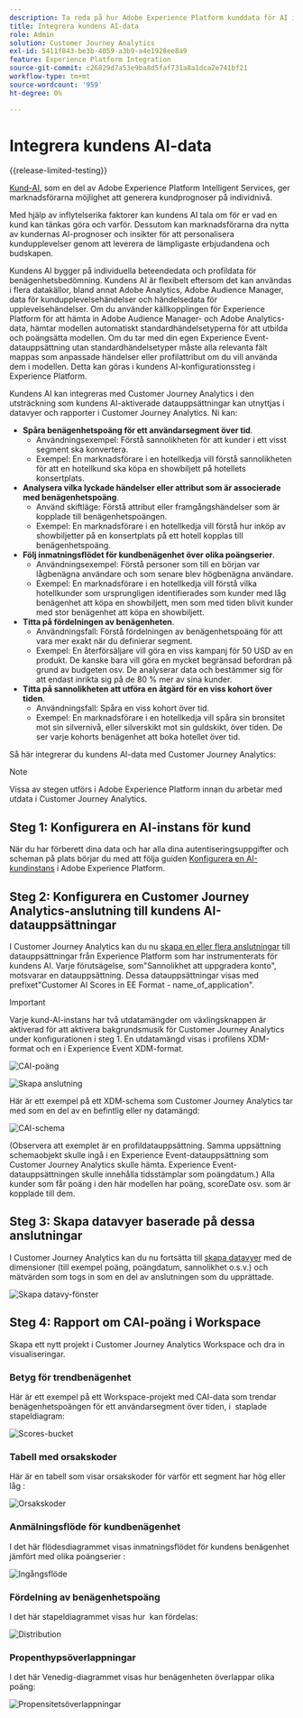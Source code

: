 ```yaml
---
description: Ta reda på hur Adobe Experience Platform kunddata för AI integreras med Workspace i Customer Journey Analytics.
title: Integrera kundens AI-data
role: Admin
solution: Customer Journey Analytics
exl-id: 5411f843-be3b-4059-a3b9-a4e1928ee8a9
feature: Experience Platform Integration
source-git-commit: c26829d7a53e9ba8d5faf731a8a1dca2e741bf21
workflow-type: tm+mt
source-wordcount: '959'
ht-degree: 0%

---
```


# Integrera kundens AI-data

{{release-limited-testing}}

[Kund-AI](https://experienceleague.adobe.com/docs/experience-platform/intelligent-services/customer-ai/overview.html), som en del av Adobe Experience Platform Intelligent Services, ger marknadsförarna möjlighet att generera kundprognoser på individnivå.

Med hjälp av inflytelserika faktorer kan kundens AI tala om för er vad en kund kan tänkas göra och varför. Dessutom kan marknadsförarna dra nytta av kundernas AI-prognoser och insikter för att personalisera kundupplevelser genom att leverera de lämpligaste erbjudandena och budskapen.

Kundens AI bygger på individuella beteendedata och profildata för benägenhetsbedömning. Kundens AI är flexibelt eftersom det kan användas i flera datakällor, bland annat Adobe Analytics, Adobe Audience Manager, data för kundupplevelsehändelser och händelsedata för upplevelsehändelser. Om du använder källkopplingen för Experience Platform för att hämta in Adobe Audience Manager- och Adobe Analytics-data, hämtar modellen automatiskt standardhändelsetyperna för att utbilda och poängsätta modellen. Om du tar med din egen Experience Event-datauppsättning utan standardhändelsetyper måste alla relevanta fält mappas som anpassade händelser eller profilattribut om du vill använda dem i modellen. Detta kan göras i kundens AI-konfigurationssteg i Experience Platform.

Kundens AI kan integreras med Customer Journey Analytics i den utsträckning som kundens AI-aktiverade datauppsättningar kan utnyttjas i datavyer och rapporter i Customer Journey Analytics. Ni kan:

* **Spåra benägenhetspoäng för ett användarsegment över tid**.
   * Användningsexempel: Förstå sannolikheten för att kunder i ett visst segment ska konvertera.
   * Exempel: En marknadsförare i en hotellkedja vill förstå sannolikheten för att en hotellkund ska köpa en showbiljett på hotellets konsertplats.
* **Analysera vilka lyckade händelser eller attribut som är associerade med benägenhetspoäng**.
   * Använd skiftläge: Förstå attribut eller framgångshändelser som är kopplade till benägenhetspoängen.
   * Exempel: En marknadsförare i en hotellkedja vill förstå hur inköp av showbiljetter på en konsertplats på ett hotell kopplas till benägenhetspoäng.
* **Följ inmatningsflödet för kundbenägenhet över olika poängserier**.
   * Användningsexempel: Förstå personer som till en början var lågbenägna användare och som senare blev högbenägna användare.
   * Exempel: En marknadsförare i en hotellkedja vill förstå vilka hotellkunder som ursprungligen identifierades som kunder med låg benägenhet att köpa en showbiljett, men som med tiden blivit kunder med stor benägenhet att köpa en showbiljett.
* **Titta på fördelningen av benägenheten**.
   * Användningsfall: Förstå fördelningen av benägenhetspoäng för att vara mer exakt när du definierar segment.
   * Exempel: En återförsäljare vill göra en viss kampanj för 50 USD av en produkt. De kanske bara vill göra en mycket begränsad befordran på grund av budgeten osv. De analyserar data och bestämmer sig för att endast inrikta sig på de 80 % mer av sina kunder.
* **Titta på sannolikheten att utföra en åtgärd för en viss kohort över tiden**.
   * Användningsfall: Spåra en viss kohort över tid.
   * Exempel: En marknadsförare i en hotellkedja vill spåra sin bronsitet mot sin silvernivå, eller silverskikt mot sin guldskikt, över tiden. De ser varje kohorts benägenhet att boka hotellet över tid.

Så här integrerar du kundens AI-data med Customer Journey Analytics:

>[!NOTE]
>
>Vissa av stegen utförs i Adobe Experience Platform innan du arbetar med utdata i Customer Journey Analytics.


## Steg 1: Konfigurera en AI-instans för kund

När du har förberett dina data och har alla dina autentiseringsuppgifter och scheman på plats börjar du med att följa guiden [Konfigurera en AI-kundinstans](https://experienceleague.adobe.com/docs/experience-platform/intelligent-services/customer-ai/user-guide/configure.html) i Adobe Experience Platform.

## Steg 2: Konfigurera en Customer Journey Analytics-anslutning till kundens AI-datauppsättningar

I Customer Journey Analytics kan du nu [skapa en eller flera anslutningar](/help/connections/create-connection.md) till datauppsättningar från Experience Platform som har instrumenterats för kundens AI. Varje förutsägelse, som&quot;Sannolikhet att uppgradera konto&quot;, motsvarar en datauppsättning. Dessa datauppsättningar visas med prefixet&quot;Customer AI Scores in EE Format - name_of_application&quot;.

>[!IMPORTANT]
>
>Varje kund-AI-instans har två utdatamängder om växlingsknappen är aktiverad för att aktivera bakgrundsmusik för Customer Journey Analytics under konfigurationen i steg 1. En utdatamängd visas i profilens XDM-format och en i Experience Event XDM-format.

![CAI-poäng](assets/cai-scores.png)

![Skapa anslutning](assets/create-conn.png)

Här är ett exempel på ett XDM-schema som Customer Journey Analytics tar med som en del av en befintlig eller ny datamängd:

![CAI-schema](assets/cai-schema.png)

(Observera att exemplet är en profildatauppsättning. Samma uppsättning schemaobjekt skulle ingå i en Experience Event-datauppsättning som Customer Journey Analytics skulle hämta. Experience Event-datauppsättningen skulle innehålla tidsstämplar som poängdatum.) Alla kunder som får poäng i den här modellen har poäng, scoreDate osv. som är kopplade till dem.

## Steg 3: Skapa datavyer baserade på dessa anslutningar

I Customer Journey Analytics kan du nu fortsätta till [skapa datavyer](/help/data-views/create-dataview.md) med de dimensioner (till exempel poäng, poängdatum, sannolikhet o.s.v.) och mätvärden som togs in som en del av anslutningen som du upprättade.

![Skapa datavy-fönster](assets/create-dataview.png)

## Steg 4: Rapport om CAI-poäng i Workspace

Skapa ett nytt projekt i Customer Journey Analytics Workspace och dra in visualiseringar.

### Betyg för trendbenägenhet

Här är ett exempel på ett Workspace-projekt med CAI-data som trendar benägenhetspoängen för ett användarsegment över tiden, i &#x200B; staplade stapeldiagram:

![Scores-bucket](assets/workspace-scores.png)

### Tabell med orsakskoder

Här är en tabell som visar orsakskoder för varför ett segment har hög eller låg &#x200B;:

![Orsakskoder](assets/reason-codes.png)

### Anmälningsflöde för kundbenägenhet

I det här flödesdiagrammet visas inmatningsflödet för kundens benägenhet jämfört med olika poängserier &#x200B;:

![Ingångsflöde](assets/flow.png)

### Fördelning av benägenhetspoäng

I det här stapeldiagrammet visas hur &#x200B; kan fördelas:

![Distribution](assets/distribution.png)

### Propenthypsöverlappningar

I det här Venedig-diagrammet visas hur benägenheten överlappar olika poäng:

![Propensitetsöverlappningar](assets/venn.png)
